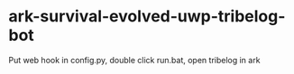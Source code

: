 # ark-survival-evolved-uwp-tribelog-bot
 Put web hook in config.py, double click run.bat, open tribelog in ark
